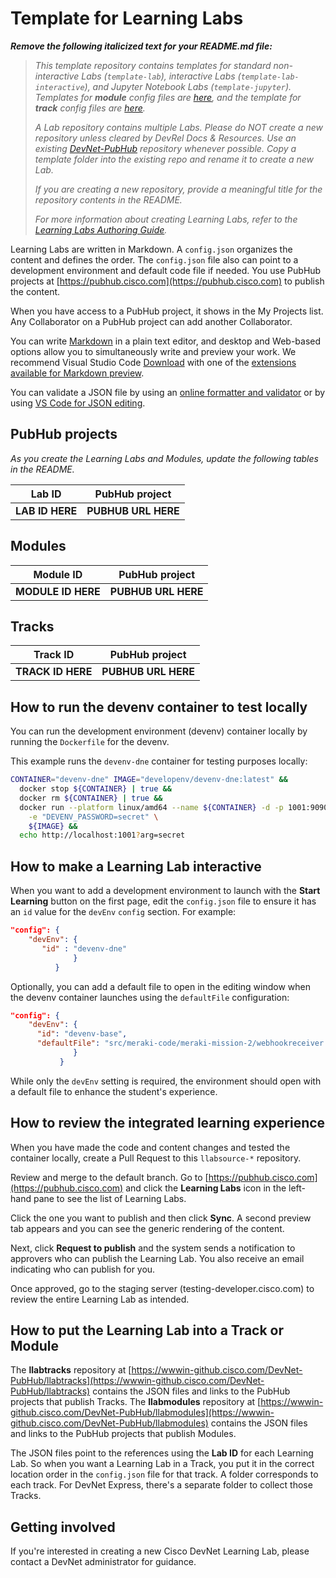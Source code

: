 # Template for Learning Labs

_**Remove the following italicized text for your README.md file:**_

> _This template repository contains templates for standard non-interactive Labs (`template-lab`), interactive Labs (`template-lab-interactive`), and Jupyter Notebook Labs (`template-jupyter`). Templates for **module** config files are [here](https://wwwin-github.cisco.com/DevNet-PubHub/llabmodules/tree/master/_template), and the template for **track** config files are [here](https://wwwin-github.cisco.com/DevNet-PubHub/llabtracks/tree/master/tracks/_template)._
>
> _A Lab repository contains multiple Labs. Please do NOT create a new repository unless cleared by DevRel Docs & Resources. Use an existing [DevNet-PubHub](https://wwwin-github.cisco.com/DevNet-PubHub) repository whenever possible. Copy a template folder into the existing repo and rename it to create a new Lab._
>
> _If you are creating a new repository, provide a meaningful title for the repository contents in the README._
>
> _For more information about creating Learning Labs, refer to the [Learning Labs Authoring Guide](https://testing-developer.cisco.com/pubhub/docs/4662/new/)._

Learning Labs are written in Markdown. A `config.json` organizes the content and defines the order. The `config.json` file also can point to a development environment and default code file if needed. You use PubHub projects at [https://pubhub.cisco.com](https://pubhub.cisco.com) to publish the content.

When you have access to a PubHub project, it shows in the My Projects list. Any Collaborator on a PubHub project can add another Collaborator.

You can write [Markdown](https://www.markdownguide.org/basic-syntax) in a plain text editor, and desktop and Web-based options allow you to simultaneously write and preview your work. We recommend Visual Studio Code [Download](https://code.visualstudio.com/) with one of the [extensions available for Markdown preview](https://code.visualstudio.com/docs/languages/markdown).

You can validate a JSON file by using an [online formatter and validator](https://jsonformatter.curiousconcept.com) or by using [VS Code for JSON editing](https://code.visualstudio.com/Docs/languages/json).

## PubHub projects

_As you create the Learning Labs and Modules, update the following tables in the README._

| Lab ID             | PubHub project        |
|--------------------|-----------------------|
| **LAB ID HERE**    | **PUBHUB URL HERE**   |

## Modules

| Module ID          | PubHub project        |
|--------------------|-----------------------|
| **MODULE ID HERE** | **PUBHUB URL HERE**   |

## Tracks

| Track ID           | PubHub project        |
|--------------------|-----------------------|
| **TRACK ID HERE**  | **PUBHUB URL HERE**   |

## How to run the devenv container to test locally

You can run the development environment (devenv) container locally by running the `Dockerfile` for the devenv. 

This example runs the `devenv-dne` container for testing purposes locally:

```bash
CONTAINER="devenv-dne" IMAGE="developenv/devenv-dne:latest" &&
  docker stop ${CONTAINER} | true &&
  docker rm ${CONTAINER} | true &&
  docker run --platform linux/amd64 --name ${CONTAINER} -d -p 1001:9090 -p 1002:9091 -p 1003:8080 \
    -e "DEVENV_PASSWORD=secret" \
    ${IMAGE} &&
  echo http://localhost:1001?arg=secret 
```

## How to make a Learning Lab interactive

When you want to add a development environment to launch with the **Start Learning** button on the first page, edit the `config.json` file to ensure it has an `id` value for the `devEnv` `config` section. For example:

```json
"config": {
    "devEnv": {
       "id" : "devenv-dne"
              }
          } 
```

Optionally, you can add a default file to open in the editing window when the devenv container launches using the `defaultFile` configuration:

```json
"config": {
    "devEnv": {
      "id": "devenv-base",
      "defaultFile": "src/meraki-code/meraki-mission-2/webhookreceiver.py"
              }
           }
```

While only the `devEnv` setting is required, the environment should open with a default file to enhance the student's experience.

## How to review the integrated learning experience

When you have made the code and content changes and tested the container locally, create a Pull Request to this `llabsource-*` repository.

Review and merge to the default branch.
Go to [https://pubhub.cisco.com](https://pubhub.cisco.com) and click the **Learning Labs** icon in the left-hand pane to see the list of Learning Labs.

Click the one you want to publish and then click **Sync**. A second preview tab appears and you can see the generic rendering of the content.

Next, click **Request to publish** and the system sends a notification to approvers who can publish the Learning Lab. You also receive an email indicating who can publish for you.

Once approved, go to the staging server (testing-developer.cisco.com) to review the entire Learning Lab as intended.

## How to put the Learning Lab into a Track or Module

The **llabtracks** repository at [https://wwwin-github.cisco.com/DevNet-PubHub/llabtracks](https://wwwin-github.cisco.com/DevNet-PubHub/llabtracks) contains the JSON files and links to the PubHub projects that publish Tracks. The **llabmodules** repository at [https://wwwin-github.cisco.com/DevNet-PubHub/llabmodules](https://wwwin-github.cisco.com/DevNet-PubHub/llabmodules) contains the JSON files and links to the PubHub projects that publish Modules.

The JSON files point to the references using the **Lab ID** for each Learning Lab. So when you want a Learning Lab in a Track, you put it in the correct location order in the `config.json` file for that track. A folder corresponds to each track. For DevNet Express, there's a separate folder to collect those Tracks.

## Getting involved

If you're interested in creating a new Cisco DevNet Learning Lab, please contact a DevNet administrator for guidance.
